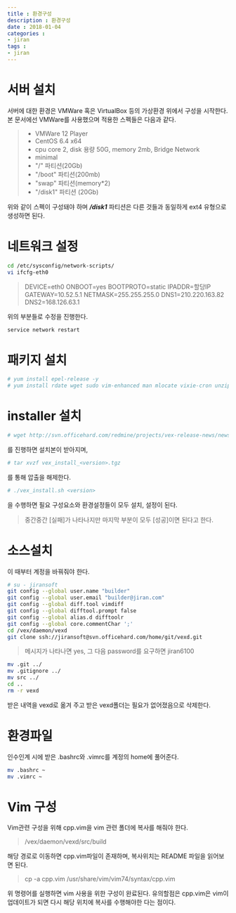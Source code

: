 ```yaml
---
title : 환경구성
description : 환경구성
date : 2018-01-04
categories :
- jiran
tags :
- jiran
---
```


# 서버 설치
 서버에 대한 환경은 VMWare 혹은 VirtualBox 등의 가상환경 위에서 구성을 시작한다. 본 문서에선 VMWare를 사용했으며 적용한 스펙들은 다음과 같다.
> - VMWare 12 Player
> - CentOS 6.4 x64
> - cpu core 2, disk 용량 50G, memory 2mb, Bridge Network
> - minimal
> - "/" 파티션(20Gb)
> - "/boot" 파티션(200mb)
> - "swap" 파티션(memory*2)
> - "/disk1" 파티션 (20Gb)

위와 같이 스펙이 구성돼야 하며 ***/disk1*** 파티션은 다른 것들과 동일하게 ext4 유형으로 생성하면 된다.

# 네트워크 설정

```bash
cd /etc/sysconfig/network-scripts/
vi ifcfg-eth0
```

>DEVICE=eth0
ONBOOT=yes
BOOTPROTO=static
IPADDR=할당IP
GATEWAY=10.52.5.1
NETMASK=255.255.255.0
DNS1=210.220.163.82
DNS2=168.126.63.1

위의 부분들로 수정을 진행한다.
```bash
service network restart
```


# 패키지 설치

```bash
# yum install epel-release -y
# yum install rdate wget sudo vim-enhanced man mlocate vixie-cron unzip vsftpd ntsysv make gcc gcc-c++ ctags man-pages-ko subversion git libmcrypt-devel openldap-devel -y
```

# installer 설치
```bash
# wget http://svn.officehard.com/redmine/projects/vex-release-news/news --http-user-jiransoft --passwd=jiran1533
```
를 진행하면 설치본이 받아지며,

```bash
# tar xvzf vex_install_<version>.tgz
```
를 통해 압출을 해제한다.
```bash
# ./vex_install.sh <version>
```
을 수행하면 필요 구성요소와 환경설정들이 모두 설치, 설정이 된다.
>중간중간 [실패]가 나타나지만 마지막 부분이 모두 [성공]이면 된다고 한다.

# 소스설치
이 때부터 계정을 바꿔줘야 한다.
```bash
# su - jiransoft
git config --global user.name "builder"
git config --global user.email "builder@jiran.com"
git config --global diff.tool vimdiff
git config --global difftool.prompt false
git config --global alias.d difftoolr
git config --global core.commentChar ';'
cd /vex/daemon/vexd
git clone ssh://jiransoft@svn.officehard.com/home/git/vexd.git
```
> 메시지가 나타나면 yes, 그 다음 password를 요구하면 jiran6100

```bash
mv .git ../
mv .gitignore ../
mv src ../
cd ..
rm -r vexd
```
받은 내역을 vexd로 옮겨 주고 받은 vexd폴더는 필요가 없어졌음으로 삭제한다.

# 환경파일
인수인계 시에 받은 .bashrc와 .vimrc를 계정의 home에 풀어준다.
```bash
mv .bashrc ~
mv .vimrc ~
```
# Vim 구성
 Vim관련 구성을 위해 cpp.vim을 vim 관련 폴더에 복사를 해줘야 한다.
> /vex/daemon/vexd/src/build

해당 경로로 이동하면 cpp.vim파일이 존재하며, 복사위치는 README 파일을 읽어보면 된다.

 > cp -a cpp.vim /usr/share/vim/vim74/syntax/cpp.vim

위 명령어를 실행하면 vim 사용을 위한 구성이 완료된다.
유의할점은 cpp.vim은 vim이 업데이트가 되면 다시 해당 위치에 복사를 수행해야한 다는 점이다.
